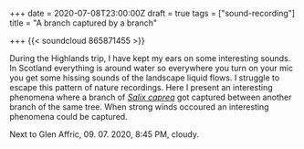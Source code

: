 +++
date = 2020-07-08T23:00:00Z
draft = true
tags = ["sound-recording"]
title = "A branch captured by a branch"

+++
{{< soundcloud 865871455 >}}

During the Highlands trip, I have kept my ears on some interesting sounds. In Scotland everything is around water so everywhere you turn on your mic you get some hissing sounds of the landscape liquid flows. I struggle to escape this pattern of nature recordings. Here I present an interesting phenomena where a branch of [_Salix caprea_](https://en.wikipedia.org/wiki/Salix_caprea) got captured between another branch of the same tree. When strong winds occoured an interesting phenomena could be captured.

Next to Glen Affric, 09. 07. 2020, 8:45 PM, cloudy.